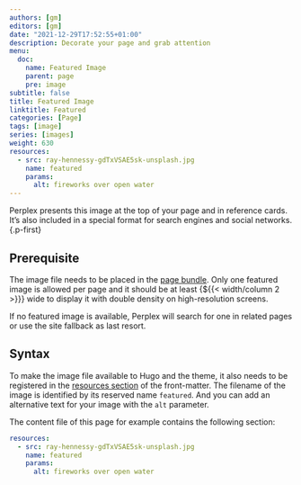 ```yaml
---
authors: [gm]
editors: [gm]
date: "2021-12-29T17:52:55+01:00"
description: Decorate your page and grab attention
menu:
  doc:
    name: Featured Image
    parent: page
    pre: image
subtitle: false
title: Featured Image
linktitle: Featured
categories: [Page]
tags: [image]
series: [images]
weight: 630
resources:
  - src: ray-hennessy-gdTxVSAE5sk-unsplash.jpg
    name: featured
    params:
      alt: fireworks over open water
---
```


Perplex presents this image at the top of your page and in reference cards. It’s also included in a special format for search engines and social networks.
{.p-first} <!--more-->

## Prerequisite

The image file needs to be placed in the [page bundle](/doc/intro/workflow/content#bundles). Only one featured image is allowed per page and it should be at least {${{< width/column 2 >}}} wide to display it with double density on high-resolution screens.

If no featured image is available, Perplex will search for one in related pages or use the site fallback as last resort.

## Syntax

To make the image file available to Hugo and the theme, it also needs to be registered in the [resources section](/doc/intro/workflow/resources) of the front-matter. The filename of the image is identified by its reserved name `featured`. And you can add an alternative text for your image with the `alt` parameter.

The content file of this page for example contains the following section:

```yaml
resources:
  - src: ray-hennessy-gdTxVSAE5sk-unsplash.jpg
    name: featured
    params:
      alt: fireworks over open water
```
